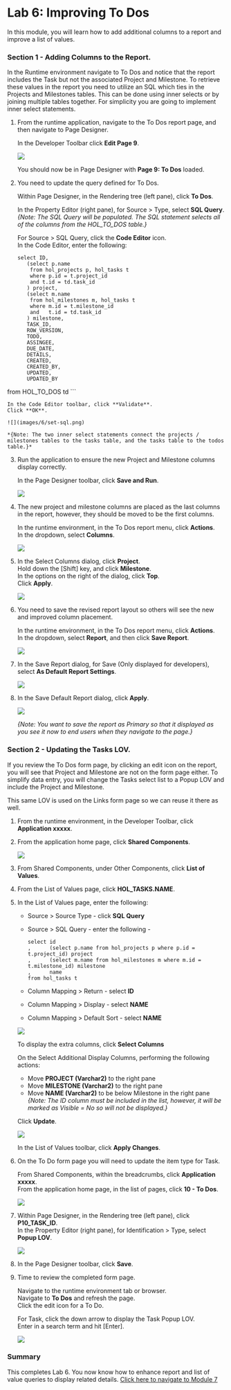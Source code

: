 # Lab 6: Improving To Dos

In this module, you will learn how to add additional columns to a report and improve a list of values.

### **Section 1** - Adding Columns to the Report.
In the Runtime environment navigate to To Dos and notice that the report includes the Task but not the associated Project and Milestone. To retrieve these values in the report you need to utilize an SQL which ties in the Projects and Milestones tables. This can be done using inner selects or by joining multiple tables together. For simplicity you are going to implement inner select statements.


1. From the runtime application, navigate to the To Dos report page, and then navigate to Page Designer.

    In the Developer Toolbar click **Edit Page 9**.

    ![](images/6/dev-toolbar.png)
    
    You should now be in Page Designer with **Page 9: To Dos** loaded.
    

2. You need to update the query defined for To Dos.

    Within Page Designer, in the Rendering tree (left pane), click **To Dos**. 
    
    In the Property Editor (right pane), for Source > Type, select **SQL Query**.   
    *{Note: The SQL Query will be populated. The SQL statement selects all of the columns from the HOL\_TO\_DOS table.}*
    
    For Source > SQL Query, click the **Code Editor** icon.     
    In the Code Editor, enter the following:
    
    ```
    select ID,
       (select p.name 
        from hol_projects p, hol_tasks t
        where p.id = t.project_id
        and t.id = td.task_id
       ) project,
       (select m.name 
        from hol_milestones m, hol_tasks t
        where m.id = t.milestone_id
        and   t.id = td.task_id
       ) milestone,
       TASK_ID,
       ROW_VERSION,
       TODO,
       ASSINGEE,
       DUE_DATE,
       DETAILS,
       CREATED,
       CREATED_BY,
       UPDATED,
       UPDATED_BY
  from HOL_TO_DOS td
    ```
    
    In the Code Editor toolbar, click **Validate**.
    Click **OK**.
    
    ![](images/6/set-sql.png)
    
    *{Note: The two inner select statements connect the projects / milestones tables to the tasks table, and the tasks table to the todos table.}*
    
3. Run the application to ensure the new Project and Milestone columns display correctly.
    
    In the Page Designer toolbar, click **Save and Run**. 

    ![](images/6/run-report.png)

4. The new project and milestone columns are placed as the last columns in the report, however, they should be moved to be the first columns.

    In the runtime environment, in the To Dos report menu, click **Actions**.       
    In the dropdown, select **Columns**.
    
    ![](images/6/go-columns.png)
    
5. In the Select Columns dialog, click **Project**.        
    Hold down the [Shift] key, and click **Milestone**.     
    In the options on the right of the dialog, click **Top**.        
    Click **Apply**.

    ![](images/6/select-columns.png)
    
6. You need to save the revised report layout so others will see the new and improved column placement.

    In the runtime environment, in the To Dos report menu, click **Actions**.       
    In the dropdown, select **Report**, and then click **Save Report**.
    
    ![](images/6/go-save.png)

7.  In the Save Report dialog, for Save (Only displayed for developers), select **As Default Report Settings**.

    ![](images/6/go-default.png)

8. In the Save Default Report dialog, click **Apply**.     

    ![](images/6/set-default.png)
    
    *{Note: You want to save the report as Primary so that it displayed as you see it now to end users when they navigate to the page.}*
    
### **Section 2** - Updating the Tasks LOV.
If you review the To Dos form page, by clicking an edit icon on the report, you will see that Project and Milestone are not on the form page either. To simplify data entry, you will change the Tasks select list to a Popup LOV and include the Project and Milestone.

This same LOV is used on the Links form page so we can reuse it there as well.

1. From the runtime environment, in the Developer Toolbar, click **Application xxxxx**.

2. From the application home page, click **Shared Components**.

    ![](images/6/go-shared.png)
    
3. From Shared Components, under Other Components, click **List of Values**.

4. From the List of Values page, click **HOL_TASKS.NAME**.

5. In the List of Values page, enter the following:
    - Source > Source Type - click **SQL Query**
    - Source > SQL Query - enter the following - 

        ```
        select id
        ,      (select p.name from hol_projects p where p.id = t.project_id) project
        ,      (select m.name from hol_milestones m where m.id = t.milestone_id) milestone
        ,      name
        from hol_tasks t
        ```
        
    - Column Mapping > Return - select **ID**
    - Column Mapping > Display - select **NAME**
    - Column Mapping > Default Sort - select **NAME**

    ![](images/6/set-lov.png)

    To display the extra columns, click **Select Columns**
    
    On the Select Additional Display Columns, performing the following actions:     
    - Move **PROJECT (Varchar2)** to the right pane             
    - Move **MILESTONE (Varchar2)** to the right pane   
    - Move **NAME (Varchar2)** to be below Milestone in the right pane      
    *{Note: The ID column must be included in the list, however, it will be marked as Visible = _No_ so will not be displayed.}*

    Click **Update**.

    ![](images/6/set-add-columns.png)
    
    In the List of Values toolbar, click **Apply Changes**.
    
5. On the To Do form page you will need to update the item type for Task.

    From Shared Components, within the breadcrumbs, click **Application xxxxx**.  
    From the application home page, in the list of pages, click **10 - To Dos**.

    ![](images/6/go-page10.png)

7. Within Page Designer, in the Rendering tree (left pane), click **P10\_TASK_ID**.  
    In the Property Editor (right pane), for Identification > Type, select **Popup LOV**.

    ![](images/6/set-task-lov.png)   

7. In the Page Designer toolbar, click **Save**. 

8. Time to review the completed form page.    

    Navigate to the runtime environment tab or browser.     
    Navigate to **To Dos** and refresh the page.     
    Click the edit icon for a To Do.
    
    For Task, click the down arrow to display the Task Popup LOV.     
    Enter in a search term and hit [Enter]. 

    ![](images/6/form-runtime.png)    
   
### **Summary**

This completes Lab 6. You now know how to enhance report and list of value queries to display related details. [Click here to navigate to Module 7](7-improving-links.md) 
